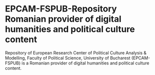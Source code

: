 # EPCAM-FSPUB-Repository Romanian provider of digital humanities and political culture content
Repository of European Research Center of Political Culture Analysis & Modelling, Faculty of Political Science, University of Bucharest (EPCAM-FSPUB) is a Romanian provider of digital humanities and political culture content.

